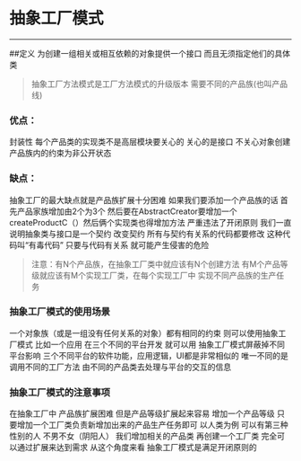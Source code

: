 # 抽象工厂模式
----
##定义 为创建一组相关或相互依赖的对象提供一个接口 而且无须指定他们的具体类
 
> 抽象工厂方法模式是工厂方法模式的升级版本 需要不同的产品族(也叫产品线)

### 优点：
 封装性  每个产品类的实现类不是高层模块要关心的 关心的是接口 不关心对象创建
 产品族内的约束为非公开状态

### 缺点：
 抽象工厂的最大缺点就是产品族扩展十分困难 如果我们要添加一个产品族的话  首先产品家族增加由2个为3个
 然后要在AbstractCreator要增加一个createProductC（）然后俩个实现类也得增加方法  严重违法了开闭原则
 我们一直说明抽象类与接口是一个契约 改变契约 所有与契约有关系的代码都要修改 这种代码叫“有毒代码” 只要与代码有关系
 就可能产生侵害的危险


>注意：有N个产品族，在抽象工厂类中就应该有N个创建方法
      有M个产品等级就应该有M个实现工厂类，在每个实现工厂中 实现不同产品族的生产任务

### 抽象工厂模式的使用场景
 一个对象族（或是一组没有任何关系的对象）都有相同的约束 则可以使用抽象工厂模式 比如一个应用 在三个不同的平台开发 就可以用
 抽象工厂模式屏蔽掉不同平台影响 三个不同平台的软件功能，应用逻辑，UI都是非常相似的 唯一不同的是调用不同的工厂方法
 由不同的产品类去处理与平台的交互的信息

### 抽象工厂模式的注意事项
 在抽象工厂中 产品族扩展困难 但是产品等级扩展起来容易 增加一个产品等级 只要增加一个工厂类负责新增加出来的产品生产任务即可
 以人类为例  可以有第三种性别的人 不男不女（阴阳人） 我们增加相关的产品类 再创建一个工厂类 完全可以通过扩展来达到需求
 从这个角度来看 抽象工厂模式是满足开闭原则的


